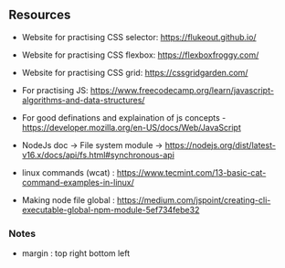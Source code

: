 ## Resources
- Website for practising CSS selector: https://flukeout.github.io/

- Website for practising CSS flexbox: https://flexboxfroggy.com/

- Website for practising CSS grid: https://cssgridgarden.com/

- For practising JS: https://www.freecodecamp.org/learn/javascript-algorithms-and-data-structures/

- For good definations and explaination of js concepts - https://developer.mozilla.org/en-US/docs/Web/JavaScript

- NodeJs doc -> File system module -> https://nodejs.org/dist/latest-v16.x/docs/api/fs.html#synchronous-api

- linux commands (wcat) : https://www.tecmint.com/13-basic-cat-command-examples-in-linux/

- Making node file global : https://medium.com/jspoint/creating-cli-executable-global-npm-module-5ef734febe32

### Notes

- margin : top right bottom left
